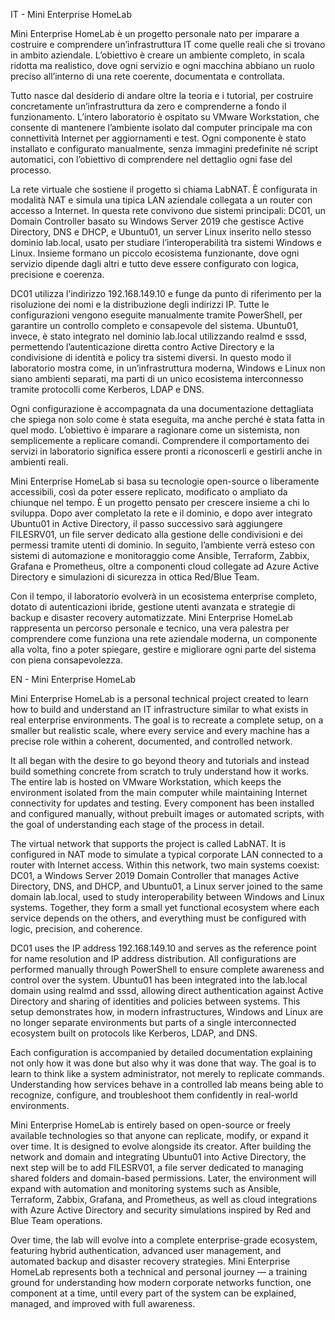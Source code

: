 IT - Mini Enterprise HomeLab

Mini Enterprise HomeLab è un progetto personale nato per imparare a costruire e comprendere un’infrastruttura IT come quelle reali che si trovano in ambito aziendale. L’obiettivo è creare un ambiente completo, in scala ridotta ma realistico, dove ogni servizio e ogni macchina abbiano un ruolo preciso all’interno di una rete coerente, documentata e controllata.

Tutto nasce dal desiderio di andare oltre la teoria e i tutorial, per costruire concretamente un’infrastruttura da zero e comprenderne a fondo il funzionamento. L’intero laboratorio è ospitato su VMware Workstation, che consente di mantenere l’ambiente isolato dal computer principale ma con connettività Internet per aggiornamenti e test. Ogni componente è stato installato e configurato manualmente, senza immagini predefinite né script automatici, con l’obiettivo di comprendere nel dettaglio ogni fase del processo.

La rete virtuale che sostiene il progetto si chiama LabNAT. È configurata in modalità NAT e simula una tipica LAN aziendale collegata a un router con accesso a Internet. In questa rete convivono due sistemi principali: DC01, un Domain Controller basato su Windows Server 2019 che gestisce Active Directory, DNS e DHCP, e Ubuntu01, un server Linux inserito nello stesso dominio lab.local, usato per studiare l’interoperabilità tra sistemi Windows e Linux. Insieme formano un piccolo ecosistema funzionante, dove ogni servizio dipende dagli altri e tutto deve essere configurato con logica, precisione e coerenza.

DC01 utilizza l’indirizzo 192.168.149.10 e funge da punto di riferimento per la risoluzione dei nomi e la distribuzione degli indirizzi IP. Tutte le configurazioni vengono eseguite manualmente tramite PowerShell, per garantire un controllo completo e consapevole del sistema. Ubuntu01, invece, è stato integrato nel dominio lab.local utilizzando realmd e sssd, permettendo l’autenticazione diretta contro Active Directory e la condivisione di identità e policy tra sistemi diversi. In questo modo il laboratorio mostra come, in un’infrastruttura moderna, Windows e Linux non siano ambienti separati, ma parti di un unico ecosistema interconnesso tramite protocolli come Kerberos, LDAP e DNS.

Ogni configurazione è accompagnata da una documentazione dettagliata che spiega non solo come è stata eseguita, ma anche perché è stata fatta in quel modo. L’obiettivo è imparare a ragionare come un sistemista, non semplicemente a replicare comandi. Comprendere il comportamento dei servizi in laboratorio significa essere pronti a riconoscerli e gestirli anche in ambienti reali.

Mini Enterprise HomeLab si basa su tecnologie open-source o liberamente accessibili, così da poter essere replicato, modificato o ampliato da chiunque nel tempo. È un progetto pensato per crescere insieme a chi lo sviluppa. Dopo aver completato la rete e il dominio, e dopo aver integrato Ubuntu01 in Active Directory, il passo successivo sarà aggiungere FILESRV01, un file server dedicato alla gestione delle condivisioni e dei permessi tramite utenti di dominio. In seguito, l’ambiente verrà esteso con sistemi di automazione e monitoraggio come Ansible, Terraform, Zabbix, Grafana e Prometheus, oltre a componenti cloud collegate ad Azure Active Directory e simulazioni di sicurezza in ottica Red/Blue Team.

Con il tempo, il laboratorio evolverà in un ecosistema enterprise completo, dotato di autenticazioni ibride, gestione utenti avanzata e strategie di backup e disaster recovery automatizzate. Mini Enterprise HomeLab rappresenta un percorso personale e tecnico, una vera palestra per comprendere come funziona una rete aziendale moderna, un componente alla volta, fino a poter spiegare, gestire e migliorare ogni parte del sistema con piena consapevolezza.

EN - Mini Enterprise HomeLab

Mini Enterprise HomeLab is a personal technical project created to learn how to build and understand an IT infrastructure similar to what exists in real enterprise environments. The goal is to recreate a complete setup, on a smaller but realistic scale, where every service and every machine has a precise role within a coherent, documented, and controlled network.

It all began with the desire to go beyond theory and tutorials and instead build something concrete from scratch to truly understand how it works. The entire lab is hosted on VMware Workstation, which keeps the environment isolated from the main computer while maintaining Internet connectivity for updates and testing. Every component has been installed and configured manually, without prebuilt images or automated scripts, with the goal of understanding each stage of the process in detail.

The virtual network that supports the project is called LabNAT. It is configured in NAT mode to simulate a typical corporate LAN connected to a router with Internet access. Within this network, two main systems coexist: DC01, a Windows Server 2019 Domain Controller that manages Active Directory, DNS, and DHCP, and Ubuntu01, a Linux server joined to the same domain lab.local, used to study interoperability between Windows and Linux systems. Together, they form a small yet functional ecosystem where each service depends on the others, and everything must be configured with logic, precision, and coherence.

DC01 uses the IP address 192.168.149.10 and serves as the reference point for name resolution and IP address distribution. All configurations are performed manually through PowerShell to ensure complete awareness and control over the system. Ubuntu01 has been integrated into the lab.local domain using realmd and sssd, allowing direct authentication against Active Directory and sharing of identities and policies between systems. This setup demonstrates how, in modern infrastructures, Windows and Linux are no longer separate environments but parts of a single interconnected ecosystem built on protocols like Kerberos, LDAP, and DNS.

Each configuration is accompanied by detailed documentation explaining not only how it was done but also why it was done that way. The goal is to learn to think like a system administrator, not merely to replicate commands. Understanding how services behave in a controlled lab means being able to recognize, configure, and troubleshoot them confidently in real-world environments.

Mini Enterprise HomeLab is entirely based on open-source or freely available technologies so that anyone can replicate, modify, or expand it over time. It is designed to evolve alongside its creator. After building the network and domain and integrating Ubuntu01 into Active Directory, the next step will be to add FILESRV01, a file server dedicated to managing shared folders and domain-based permissions. Later, the environment will expand with automation and monitoring systems such as Ansible, Terraform, Zabbix, Grafana, and Prometheus, as well as cloud integrations with Azure Active Directory and security simulations inspired by Red and Blue Team operations.

Over time, the lab will evolve into a complete enterprise-grade ecosystem, featuring hybrid authentication, advanced user management, and automated backup and disaster recovery strategies. Mini Enterprise HomeLab represents both a technical and personal journey — a training ground for understanding how modern corporate networks function, one component at a time, until every part of the system can be explained, managed, and improved with full awareness.

